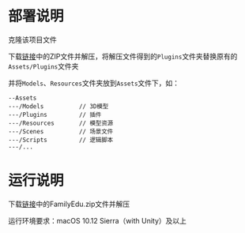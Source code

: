 # 部署说明

克隆该项目文件

下载[链接](https://drive.google.com/drive/folders/17jYldy5yt5tTBoB2gN8ZLLn-Nl35Dt7G?usp=drive_link)中的ZIP文件并解压，将解压文件得到的`Plugins`文件夹替换原有的`Assets/Plugins`文件夹

并将`Models`、`Resources`文件夹放到`Assets`文件下，如：

```
--Assets
---/Models          // 3D模型
---/Plugins         // 插件
---/Resources       // 模型资源
---/Scenes          // 场景文件
---/Scripts         // 逻辑脚本
---/...
```

# 运行说明

下载[链接](https://drive.google.com/drive/folders/17jYldy5yt5tTBoB2gN8ZLLn-Nl35Dt7G?usp=drive_link)中的FamilyEdu.zip文件并解压

运行环境要求：macOS 10.12 Sierra（with Unity）及以上
